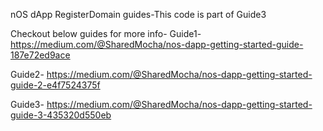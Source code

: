 nOS dApp RegisterDomain guides-This code is part of Guide3

Checkout below guides for more info-
Guide1-
https://medium.com/@SharedMocha/nos-dapp-getting-started-guide-187e72ed9ace

Guide2-
https://medium.com/@SharedMocha/nos-dapp-getting-started-guide-2-e4f7524375f

Guide3-
https://medium.com/@SharedMocha/nos-dapp-getting-started-guide-3-435320d550eb

